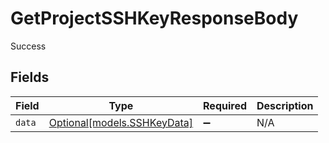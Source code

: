 # GetProjectSSHKeyResponseBody

Success


## Fields

| Field                                                  | Type                                                   | Required                                               | Description                                            |
| ------------------------------------------------------ | ------------------------------------------------------ | ------------------------------------------------------ | ------------------------------------------------------ |
| `data`                                                 | [Optional[models.SSHKeyData]](../models/sshkeydata.md) | :heavy_minus_sign:                                     | N/A                                                    |